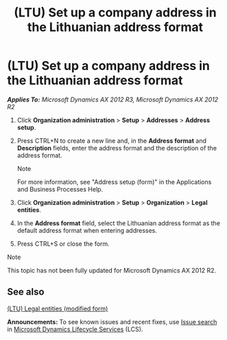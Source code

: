 ﻿---
title: (LTU) Set up a company address in the Lithuanian address format
TOCTitle: (LTU) Set up a company address in the Lithuanian address format
ms:assetid: fcb3a9e0-3dcc-4d5a-9868-cd8329b4e179
ms:mtpsurl: https://technet.microsoft.com/en-us/library/JJ678110(v=AX.60)
ms:contentKeyID: 49386835
ms.date: 04/18/2014
mtps_version: v=AX.60
---

# (LTU) Set up a company address in the Lithuanian address format 


_**Applies To:** Microsoft Dynamics AX 2012 R3, Microsoft Dynamics AX 2012 R2_

1.  Click **Organization administration** \> **Setup** \> **Addresses** \> **Address setup**.

2.  Press CTRL+N to create a new line and, in the **Address format** and **Description** fields, enter the address format and the description of the address format.
    

    > [!NOTE]
    > <P>For more information, see "Address setup (form)" in the Applications and Business Processes Help.</P>



3.  Click **Organization administration** \> **Setup** \> **Organization** \> **Legal entities**.

4.  In the **Address format** field, select the Lithuanian address format as the default address format when entering addresses.

5.  Press CTRL+S or close the form.


> [!NOTE]
> <P>This topic has not been fully updated for Microsoft Dynamics AX 2012 R2.</P>



## See also

[(LTU) Legal entities (modified form)](https://technet.microsoft.com/en-us/library/jj678093\(v=ax.60\))

  
**Announcements:** To see known issues and recent fixes, use [Issue search](http://go.microsoft.com/fwlink/?linkid=389258) in [Microsoft Dynamics Lifecycle Services](http://go.microsoft.com/fwlink/?linkid=306505) (LCS).

